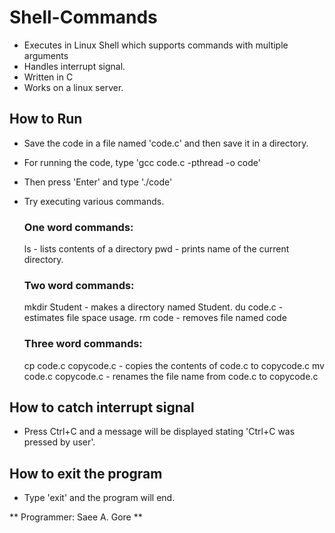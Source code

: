 # Shell-Commands
  - Executes in Linux Shell which supports commands with multiple arguments 
  - Handles interrupt signal.
  - Written in C 
  - Works on a linux server.

## How to Run
  - Save the code in a file named 'code.c' and then save it in a directory.
  - For running the code, type 'gcc code.c -pthread -o code'
  - Then press 'Enter' and type './code'
  - Try executing various commands.

    ### One word commands:
    ls - lists contents of a directory
    pwd - prints name of the current directory. 

    ### Two word commands:
    mkdir Student - makes a directory named Student.
    du code.c - estimates file space usage.
    rm code - removes file named code

    ### Three word commands:
    cp code.c copycode.c - copies the contents of code.c to copycode.c
    mv code.c copycode.c - renames the file name from code.c to copycode.c

## How to catch interrupt signal
  - Press Ctrl+C and a message will be displayed stating 'Ctrl+C was pressed by user'.

## How to exit the program
  - Type 'exit' and the program will end.

** Programmer: Saee A. Gore **
